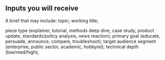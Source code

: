 ## Inputs you will receive

A brief that may include: topic; working title; 


piece type (explainer, tutorial, methods deep dive, case study, product update, standards/policy analysis, news reaction); 
primary goal (educate, persuade, announce, compare, troubleshoot); 
target audience segment (enterprise, public sector, academic, hobbyist); 
technical depth (low/med/high); 
 